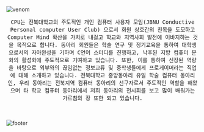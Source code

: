 
![venom](https://capsule-render.vercel.app/api?type=venom&height=200&text=JBNU%20CPU&fontSize=70&color=0:457D58,100:588beb&stroke=457D58)

<p align="center">
  <samp> CPU는 전북대학교의 주도적인 개인 컴퓨터 사용자 모임(JBNU Conductive Personal computer User Club) 으로서 회원 상호간의 친목을 도모하고 Computer Mind 확산을 가치로 내걸고 학교와 지역사회 발전에 이바지하는 것을 목적으로 합니다. 동아리 회원들은 학술 연구 및 정기교육을 통하여 대학생으로서의 자아완성을 기하며 C언어 스터디를 진행하고, 낙후된 지방 컴퓨터 문화의 활성화에 주도적으로 기여하고 있습니다. 또한, 이를 통하여 신장된 역량을 바탕으로 외부와의 끊임없는 정보교류 및 중학생들에게 프로게이머라는 직업에 대해 소개하고 있습니다. 전북대학교 중앙동아리 유일 학술 컴퓨터 동아리인, 우리 동아리는 전북지역 컴퓨터 동아리의 선구자로서 주도적인 역할을 해왔으며 타 학교 컴퓨터 동아리에서 저희 동아리의 전시회를 보고 많이 배워가는 가르침의 장 또한 되고 있습니다.
  </samp>
<br/>
<br/>  
<br/>  


![footer](https://capsule-render.vercel.app/api?section=footer&type=waving&color=457D58)
